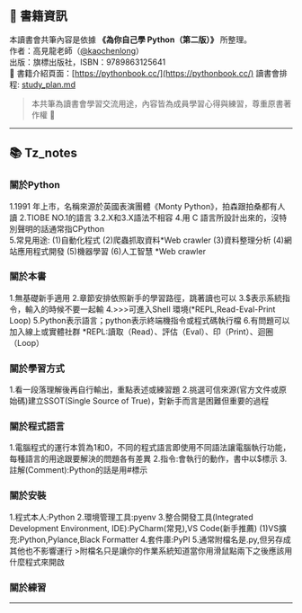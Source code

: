 ## 📘 書籍資訊

本讀書會共筆內容是依據 **《為你自己學 Python（第二版）》** 所整理。  
作者：高見龍老師（[@kaochenlong](https://github.com/kaochenlong)）  
出版：旗標出版社，ISBN：9789863125641  
📖 書籍介紹頁面：[https://pythonbook.cc/](https://pythonbook.cc/)
讀書會排程: [study_plan.md](./study_plan.md)
> 本共筆為讀書會學習交流用途，內容皆為成員學習心得與練習，尊重原書著作權 🙏
---

## 📚 Tz_notes
### 關於Python
1.1991 年上市，名稱來源於英國表演團體《Monty Python》，拍森跟拍桑都有人讀
2.TIOBE NO.1的語言
3.2.X和3.X語法不相容
4.用 C 語言所設計出來的，沒特別聲明的話通常指CPython	
5.常見用途:
  (1)自動化程式
  (2)爬蟲抓取資料*Web crawler
  (3)資料整理分析
  (4)網站應用程式開發
  (5)機器學習
  (6)人工智慧
*Web crawler

### 關於本書
1.無基礎新手適用
2.章節安排依照新手的學習路徑，跳著讀也可以
3.$表示系統指令，輸入的時候不要一起輸
4.>>>可進入Shell 環境(*REPL,Read-Eval-Print Loop)
5.Python表示語言；python表示終端機指令或程式碼執行檔
6.有問題可以加入線上或實體社群
  *REPL:讀取（Read）、評估（Eval）、印（Print）、迴圈（Loop）

### 關於學習方式
1.看一段落理解後再自行輸出，重點表述或練習題
2.挑選可信來源(官方文件或原始碼)建立SSOT(Single Source of True)，對新手而言是困難但重要的過程

### 關於程式語言
1.電腦程式的運行本質為1和0，不同的程式語言即使用不同語法讓電腦執行功能，每種語言的用途跟要解決的問題各有差異
2.指令:會執行的動作，書中以$標示
3.註解(Comment):Python的話是用#標示

### 關於安裝
1.程式本人:Python
2.環境管理工具:pyenv
3.整合開發工具(Integrated Development Environment, IDE):PyCharm(常見),VS Code(新手推薦)
  (1)VS擴充:Python,Pylance,Black Formatter
4.套件庫:PyPI
5.通常附檔名是.py,但另存成其他也不影響運行 >附檔名只是讓你的作業系統知道當你用滑鼠點兩下之後應該用什麼程式來開啟

### 關於練習
---
